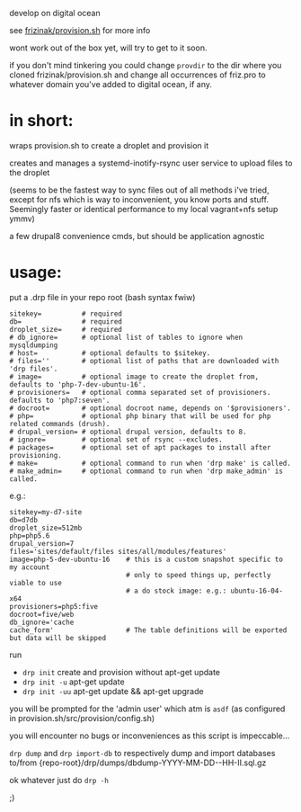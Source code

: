 develop on digital ocean

see [frizinak/provision.sh](https://github.com/frizinak/provision.sh) for more info

wont work out of the box yet, will try to get to it soon.

if you don't mind tinkering you could change `provdir` to the dir where you
cloned frizinak/provision.sh and change all occurrences of friz.pro to whatever
domain you've added to digital ocean, if any.

# in short:

wraps provision.sh to create a droplet and provision it

creates and manages a systemd-inotify-rsync user service to upload files to the droplet

(seems to be the fastest way to sync files out of all methods i've tried, except for nfs which is way to inconvenient, you know ports and stuff. Seemingly faster or identical performance to my local vagrant+nfs setup ymmv)

a few drupal8 convenience cmds, but should be application agnostic

# usage:

put a .drp file in your repo root (bash syntax fwiw)

```
sitekey=          # required
db=               # required
droplet_size=     # required
# db_ignore=      # optional list of tables to ignore when mysqldumping
# host=           # optional defaults to $sitekey.
# files=''        # optional list of paths that are downloaded with 'drp files'.
# image=          # optional image to create the droplet from, defaults to 'php-7-dev-ubuntu-16'.
# provisioners=   # optional comma separated set of provisioners. defaults to 'php7:seven'.
# docroot=        # optional docroot name, depends on '$provisioners'.
# php=            # optional php binary that will be used for php related commands (drush).
# drupal_version= # optional drupal version, defaults to 8.
# ignore=         # optional set of rsync --excludes.
# packages=       # optional set of apt packages to install after provisioning.
# make=           # optional command to run when 'drp make' is called.
# make_admin=     # optional command to run when 'drp make_admin' is called.
```

e.g.:

```
sitekey=my-d7-site
db=d7db
droplet_size=512mb
php=php5.6
drupal_version=7
files='sites/default/files sites/all/modules/features'
image=php-5-dev-ubuntu-16    # this is a custom snapshot specific to my account
                             # only to speed things up, perfectly viable to use
                             # a do stock image: e.g.: ubuntu-16-04-x64
provisioners=php5:five
docroot=five/web
db_ignore='cache
cache_form'                  # The table definitions will be exported but data will be skipped
```

run

- `drp init` create and provision without apt-get update
- `drp init -u` apt-get update
- `drp init -uu` apt-get update && apt-get upgrade

you will be prompted for the 'admin user' which atm is `asdf` (as configured in provision.sh/src/provision/config.sh)

you will encounter no bugs or inconveniences as this script is impeccable...

`drp dump` and `drp import-db` to respectively dump and import databases to/from {repo-root}/drp/dumps/dbdump-YYYY-MM-DD--HH-II.sql.gz

ok whatever just do `drp -h`

;)
